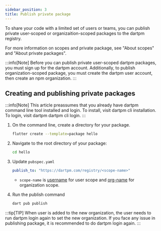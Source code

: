```yaml
---
sidebar_position: 3
title: Publish private package
---
```


To share your code with a limited set of users or teams, you can publish private user-scoped or organizaition-scoped packages to the dartpm registry.

For more information on scopes and private package, see "About scopes" and "About private packages".

:::info[Note]
Before you can publish private user-scoped dartpm packages, you must sign up for the dartpm account.
Additionally, to publish organization-scoped package, you must create the dartpm user account, then create an npm organization.
:::

## Creating and publishing private packages

:::info[Note]
This article preassumes that you already have dartpm command line tool installed and login. To install, visit dartpm cli installation. To login, visit dartpm dartpm cli login.
:::

1. On the command line, create a directory for your package.
    ```bash
    flutter create --template=package hello
    ```

2. Navigate to the root directory of your package: 
    ```bash
    cd hello    
    ```

3. Update `pubspec.yaml`
    ```yaml
    publish_to: "https://dartpm.com/registry/<scope-name>"
    ```
    - `scope-name` is <u>username</u> for user scope and <u>org-name</u> for organization scope.

4. Run the publish command
    ```bash
    dart pub publish
    ```

:::tip[TIP]
When user is added to the new organization, the user needs to run dartpm login again to set the new organization. 
If you face any issue in publishing package, it is recommended to do dartpm login again.
:::

